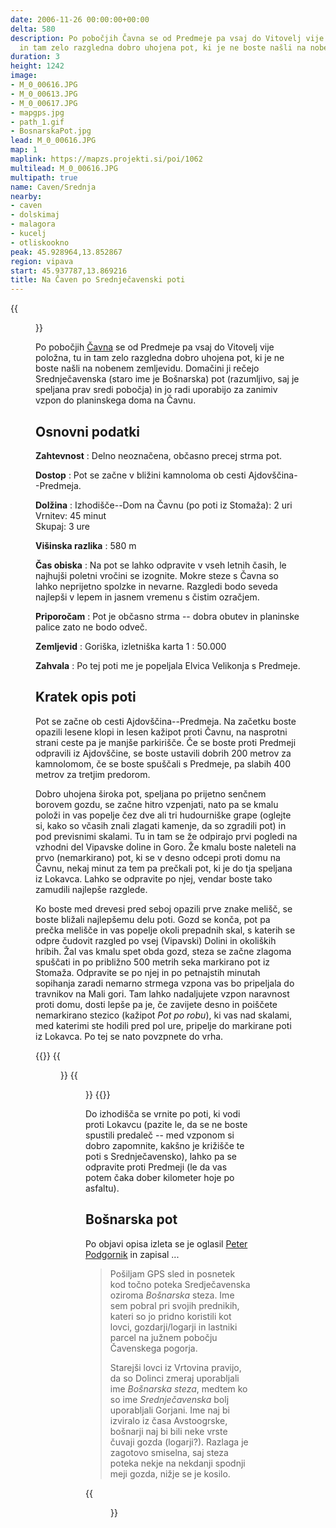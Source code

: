 ```yaml
---
date: 2006-11-26 00:00:00+00:00
delta: 580
description: Po pobočjih Čavna se od Predmeje pa vsaj do Vitovelj vije položna, tu
  in tam zelo razgledna dobro uhojena pot, ki je ne boste našli na nobenem zemljevidu.
duration: 3
height: 1242
image:
- M_0_00616.JPG
- M_0_00613.JPG
- M_0_00617.JPG
- mapgps.jpg
- path_1.gif
- BosnarskaPot.jpg
lead: M_0_00616.JPG
map: 1
maplink: https://mapzs.projekti.si/poi/1062
multilead: M_0_00616.JPG
multipath: true
name: Caven/Srednja
nearby:
- caven
- dolskimaj
- malagora
- kucelj
- otliskookno
peak: 45.928964,13.852867
region: vipava
start: 45.937787,13.869216
title: Na Čaven po Srednječavenski poti
---
```

{{<figure src="M_0_00616.JPG">}}

Po pobočjih [Čavna](../) se od Predmeje pa vsaj do Vitovelj vije položna, tu in tam zelo razgledna dobro uhojena pot, ki je ne boste našli na nobenem zemljevidu. Domačini ji rečejo Srednječavenska (staro ime je Bošnarska) pot (razumljivo, saj je speljana prav sredi pobočja) in jo radi uporabijo za zanimiv vzpon do planinskega doma na Čavnu.

## Osnovni podatki

**Zahtevnost**
:   Delno neoznačena, občasno precej strma pot.

**Dostop**
:   Pot se začne v bližini kamnoloma ob cesti Ajdovščina--Predmeja.

**Dolžina**
:   Izhodišče--Dom na Čavnu (po poti iz Stomaža): 2 uri\
    Vrnitev: 45 minut\
    Skupaj: 3 ure

**Višinska razlika**
:   580 m

**Čas obiska**
:   Na pot se lahko odpravite v vseh letnih časih, le najhujši poletni vročini se izognite. Mokre steze s Čavna so lahko neprijetno spolzke in nevarne. Razgledi bodo seveda najlepši v lepem in jasnem vremenu s čistim ozračjem.

**Priporočam**
:   Pot je občasno strma -- dobra obutev in planinske palice zato ne bodo odveč.

**Zemljevid**
:   Goriška, izletniška karta 1 : 50.000

**Zahvala**
:   Po tej poti me je popeljala Elvica Velikonja s Predmeje.

Kratek opis poti
----------------

Pot se začne ob cesti Ajdovščina--Predmeja. Na začetku boste opazili lesene klopi in lesen kažipot proti Čavnu, na nasprotni strani ceste pa je manjše parkirišče. Če se boste proti Predmeji odpravili iz Ajdovščine, se boste ustavili dobrih 200 metrov za kamnolomom, če se boste spuščali s Predmeje, pa slabih 400 metrov za tretjim predorom.

Dobro uhojena široka pot, speljana po prijetno senčnem borovem gozdu, se začne hitro vzpenjati, nato pa se kmalu položi in vas popelje čez dve ali tri hudourniške grape (oglejte si, kako so včasih znali zlagati kamenje, da so zgradili pot) in pod previsnimi skalami. Tu in tam se že odpirajo prvi pogledi na vzhodni del Vipavske doline in Goro. Že kmalu boste naleteli na prvo (nemarkirano) pot, ki se v desno odcepi proti domu na Čavnu, nekaj minut za tem pa prečkali pot, ki je do tja speljana iz Lokavca. Lahko se odpravite po njej, vendar boste tako zamudili najlepše razglede.

Ko boste med drevesi pred seboj opazili prve znake melišč, se boste bližali najlepšemu delu poti. Gozd se konča, pot pa prečka melišče in vas popelje okoli prepadnih skal, s katerih se odpre čudovit razgled po vsej (Vipavski) Dolini in okoliških hribih. Žal vas kmalu spet obda gozd, steza se začne zlagoma spuščati in po približno 500 metrih seka markirano pot iz Stomaža. Odpravite se po njej in po petnajstih minutah sopihanja zaradi nemarno strmega vzpona vas bo pripeljala do travnikov na Mali gori. Tam lahko nadaljujete vzpon naravnost proti domu, dosti lepše pa je, če zavijete desno in poiščete nemarkirano stezico (kažipot *Pot po robu*), ki vas nad skalami, med katerimi ste hodili pred pol ure, pripelje do markirane poti iz Lokavca. Po tej se nato povzpnete do vrha.

{{<gallery>}}
{{<figure src="M_0_00613.JPG">}}
{{<figure src="M_0_00617.JPG">}}
{{</gallery>}}

Do izhodišča se vrnite po poti, ki vodi proti Lokavcu (pazite le, da se ne boste spustili predaleč -- med vzponom si dobro zapomnite, kakšno je križišče te poti s Srednječavensko), lahko pa se odpravite proti Predmeji (le da vas potem čaka dober kilometer hoje po asfaltu).

Bošnarska pot
-------------

Po objavi opisa izleta se je oglasil [Peter Podgornik](http://www.primorskestene.com/o-uredniku) in zapisal ...

> Pošiljam GPS sled in posnetek kod točno poteka Sredječavenska oziroma *Bošnarska* steza. Ime sem pobral pri svojih prednikih, kateri so jo pridno koristili kot lovci, gozdarji/logarji in lastniki parcel na južnem pobočju Čavenskega pogorja.
>
> Starejši lovci iz Vrtovina pravijo, da so Dolinci zmeraj uporabljali ime *Bošnarska steza*, medtem ko so ime *Srednječavenska* bolj uporabljali Gorjani. Ime naj bi izviralo iz časa Avstoogrske, bošnarji naj bi bili neke vrste čuvaji gozda (logarji?). Razlaga je zagotovo smiselna, saj steza poteka nekje na nekdanji spodnji meji gozda, nižje se je kosilo.

{{<figure src="BosnarskaPot.jpg" caption="">}}
